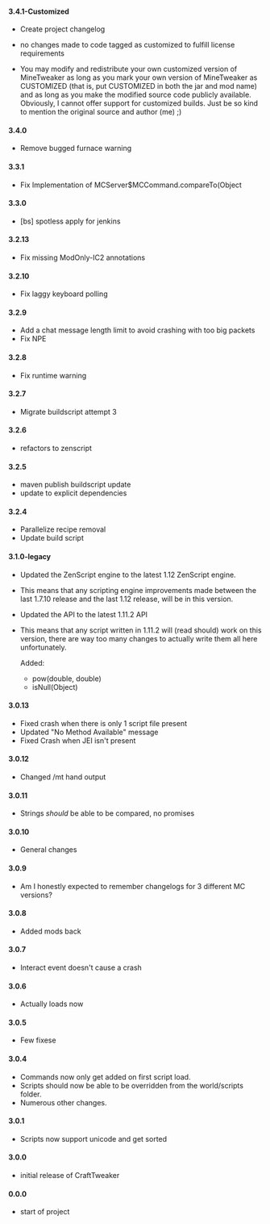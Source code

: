 #### 3.4.1-Customized

* Create project changelog
* no changes made to code tagged as customized to fulfill license requirements

* You may modify and redistribute your own customized version of MineTweaker as long as you mark your own version of MineTweaker as CUSTOMIZED (that is, put CUSTOMIZED in both the jar and mod name) and as long as you make the modified source code publicly available. Obviously, I cannot offer support for customized builds. Just be so kind to mention the original source and author (me) ;)

#### 3.4.0

* Remove bugged furnace warning

#### 3.3.1

* Fix Implementation of MCServer$MCCommand.compareTo(Object

#### 3.3.0

* [bs] spotless apply for jenkins

#### 3.2.13

* Fix missing ModOnly-IC2 annotations

#### 3.2.10

* Fix laggy keyboard polling

#### 3.2.9

* Add a chat message length limit to avoid crashing with too big packets
* Fix NPE

#### 3.2.8

* Fix runtime warning

#### 3.2.7

* Migrate buildscript attempt 3

#### 3.2.6

* refactors to zenscript

#### 3.2.5

* maven publish buildscript update
* update to explicit dependencies

#### 3.2.4

* Parallelize recipe removal
* Update build script

#### 3.1.0-legacy

* Updated the ZenScript engine to the latest 1.12 ZenScript engine.
* This means that any scripting engine improvements made between the last 1.7.10 release and the last 1.12 release, will be in this version.
* Updated the API to the latest 1.11.2 API
* This means that any script written in 1.11.2 will (read should) work on this version, there are way too many changes to actually write them all here unfortunately.

  Added:
    * pow(double, double)
    * isNull(Object)

#### 3.0.13

* Fixed crash when there is only 1 script file present
* Updated "No Method Available" message
* Fixed Crash when JEI isn't present

#### 3.0.12

* Changed /mt hand output

#### 3.0.11

* Strings *should* be able to be compared, no promises

#### 3.0.10

* General changes

#### 3.0.9

* Am I honestly expected to remember changelogs for 3 different MC versions?

#### 3.0.8

* Added mods back

#### 3.0.7

* Interact event doesn't cause a crash

#### 3.0.6

* Actually loads now

#### 3.0.5

* Few fixese

#### 3.0.4

* Commands now only get added on first script load.
* Scripts should now be able to be overridden from the world/scripts folder.
* Numerous other changes.

#### 3.0.1

* Scripts now support unicode and get sorted

#### 3.0.0

* initial release of CraftTweaker

#### 0.0.0

* start of project
